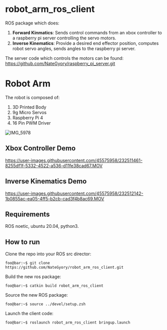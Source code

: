 # robot_arm_ros_client
ROS package which does:

1. **Forward Kinmatics**: Sends control commands from an xbox controller to a raspberry pi server controlling the servo motors.
2. **Inverse Kinematics**: Provide a desired end effector position, computes robot servo angles, sends angles to the raspberry pi server.  

The server code which controls the motors can be found: https://github.com/NateGyory/raspberry_pi_server.git

# Robot Arm
The robot is composed of:

1. 3D Printed Body
2. 9g Micro Servos
3. Raspberry Pi 4
4. 16 Pin PWM Driver

![IMG_5978](https://user-images.githubusercontent.com/45575958/232506312-c384d7f3-181b-42a8-8464-7c98c9fdc5c4.JPG)

## Xbox Controller Demo

https://user-images.githubusercontent.com/45575958/232511461-8255df1f-5332-4522-a536-d11fe38cad67.MOV

## Inverse Kinematics Demo

https://user-images.githubusercontent.com/45575958/232512142-1b0855ac-ea05-4ff5-b2cb-cad3f4b8ac69.MOV

## Requirements
ROS noetic, ubuntu 20.04, python3.

## How to run
Clone the repo into your ROS src director:

```console
foo@bar:~$ git clone https://github.com/NateGyory/robot_arm_ros_client.git
```

Build the new ros package:

```console
foo@bar:~$ catkin build robot_arm_ros_client
```

Source the new ROS package:

```console
foo@bar:~$ source ../devel/setup.zsh
```

Launch the client code:

```console
foo@bar:~$ roslaunch robot_arm_ros_client bringup.launch
```
